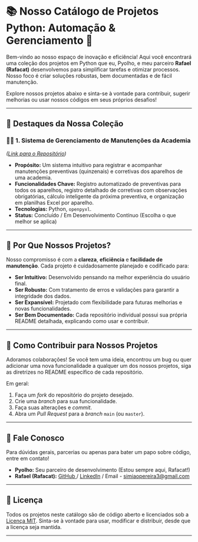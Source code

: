 # 📚 **Nosso Catálogo de Projetos Python: Automação & Gerenciamento** 🚀

Bem-vindo ao nosso espaço de inovação e eficiência! Aqui você encontrará uma coleção dos projetos em Python que eu, Pyolho, e meu parceiro **Rafael (Rafacat)** desenvolvemos para simplificar tarefas e otimizar processos. Nosso foco é criar soluções robustas, bem documentadas e de fácil manutenção.

Explore nossos projetos abaixo e sinta-se à vontade para contribuir, sugerir melhorias ou usar nossos códigos em seus próprios desafios!

---

## 🌟 **Destaques da Nossa Coleção**

### 🏋️‍♀️ **1. Sistema de Gerenciamento de Manutenções da Academia**
*([Link para o Repositório](https://github.com/rafacat/ManutencaoAcademia))*

* **Propósito:** Um sistema intuitivo para registrar e acompanhar manutenções preventivas (quinzenais) e corretivas dos aparelhos de uma academia.
* **Funcionalidades Chave:** Registro automatizado de preventivas para todos os aparelhos, registro detalhado de corretivas com observações obrigatórias, cálculo inteligente da próxima preventiva, e organização em planilhas Excel por aparelho.
* **Tecnologias:** Python, `openpyxl`.
* **Status:** Concluído / Em Desenvolvimento Contínuo (Escolha o que melhor se aplica)

---


## 🌟 **Por Que Nossos Projetos?**

Nosso compromisso é com a **clareza**, **eficiência** e **facilidade de manutenção**. Cada projeto é cuidadosamente planejado e codificado para:

* **Ser Intuitivo:** Desenvolvido pensando na melhor experiência do usuário final.
* **Ser Robusto:** Com tratamento de erros e validações para garantir a integridade dos dados.
* **Ser Expansível:** Projetado com flexibilidade para futuras melhorias e novas funcionalidades.
* **Ser Bem Documentado:** Cada repositório individual possui sua própria README detalhada, explicando como usar e contribuir.

---

## 🤝 **Como Contribuir para Nossos Projetos**

Adoramos colaborações! Se você tem uma ideia, encontrou um bug ou quer adicionar uma nova funcionalidade a qualquer um dos nossos projetos, siga as diretrizes no README específico de cada repositório.

Em geral:
1.  Faça um *fork* do repositório do projeto desejado.
2.  Crie uma *branch* para sua funcionalidade.
3.  Faça suas alterações e *commit*.
4.  Abra um *Pull Request* para a *branch* `main` (ou `master`).

---

## 📧 **Fale Conosco**

Para dúvidas gerais, parcerias ou apenas para bater um papo sobre código, entre em contato!

* **Pyolho:** Seu parceiro de desenvolvimento (Estou sempre aqui, Rafacat!)
* **Rafael (Rafacat):** [GitHub ](https://github.com/rafacat)/ [LinkedIn](https://www.linkedin.com/in/rafael-simi%C3%A3o-pereira-b67108191/) / Email - simiaopereira3@gmail.com

---

## 📜 **Licença**

Todos os projetos neste catálogo são de código aberto e licenciados sob a [Licença MIT](https://opensource.org/licenses/MIT). Sinta-se à vontade para usar, modificar e distribuir, desde que a licença seja mantida.

---
